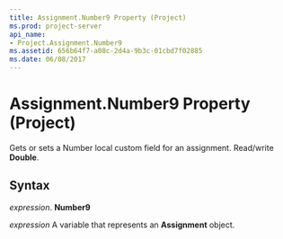 ```yaml
---
title: Assignment.Number9 Property (Project)
ms.prod: project-server
api_name:
- Project.Assignment.Number9
ms.assetid: 656b64f7-a08c-2d4a-9b3c-01cbd7f02885
ms.date: 06/08/2017
---
```



# Assignment.Number9 Property (Project)

Gets or sets a Number local custom field for an assignment. Read/write  **Double**.


## Syntax

 _expression_. **Number9**

 _expression_ A variable that represents an **Assignment** object.


